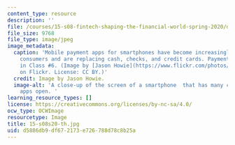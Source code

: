 ```yaml
---
content_type: resource
description: ''
file: /courses/15-s08-fintech-shaping-the-financial-world-spring-2020/d5886db9df672173e726788d78c8b25a_15-s08s20-th.jpg
file_size: 9768
file_type: image/jpeg
image_metadata:
  caption: 'Mobile payment apps for smartphones have become increasingly popular among
    consumers and are replacing cash, checks, and credit cards. Payments are covered
    in Class #6. (Image by [Jason Howie](https://www.flickr.com/photos/jasonahowie/8583948123/in/photolist-e5wYHz-itkdqu-gqHwjz-frvfwj-j1uJvY-odWsjs-nRAk3Z-gCy7us-hBL7iE-hBLTVv-oAG3Zk-ozmZfM-oA8yjf-e5wYQP-e5wZsg-e5wZiR-dfrA1r-e5wYBB-fBMfWg-fXZdfG-frfYxX-ftHr4p-gpnKEj-hz4gKQ-jh6WQX-gZmzyq-fMLwTU-g3urqq-g3uejH-fPf5Qe-fAbgNK-g3tS18-fMDFMy-cM2P8S-bw4pa2-bvLvBV-bL1bk6-eBaySs-eBayn3-bVTr1b-d2Uvas-e1S7LM-dfrEJi-oSCaXH-frfY3i-eHmjai-f3WKrk-ca4hEG-bLouSe-bu5dkA)
    on Flickr. License: CC BY.)'
  credit: Image by Jason Howie.
  image-alt: 'A close-up of the screen of a smartphone  that has many colorful shopping
    apps open. '
learning_resource_types: []
license: https://creativecommons.org/licenses/by-nc-sa/4.0/
ocw_type: OCWImage
resourcetype: Image
title: 15-s08s20-th.jpg
uid: d5886db9-df67-2173-e726-788d78c8b25a
---
```

